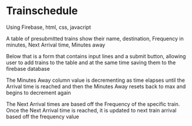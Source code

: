 # Trainschedule

Using Firebase, html, css, javacript

A table of presubmitted trains show their name, destination, Frequency in minutes, Next Arrival time, Minutes away

Below that is a form that contains input lines and a submit button, allowing user to add trains to the table and at the same time saving them to the firebase database

The Minutes Away column value is decrementing as time elapses until the Arrival time is reached and then the Minutes Away resets back to max and begins to decrement again

The Next Arrival times are based off the Frequency of the specific train. Once the Next Arrival time is reached, it is updated to next train arrival based off the frequency value

